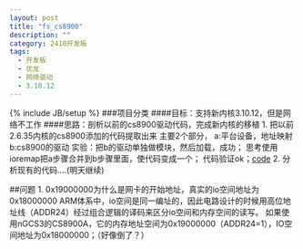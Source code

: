 ```yaml
---
layout: post
title: "fs_cs8900"
description: ""
category: 2410开发板
tags: 
  - 开发板
  - 优龙
  - 网络驱动
  - 3.10.12
---
```

{% include JB/setup %}
###项目分类
####目标：支持新内核3.10.12，但是网络不工作
####思路：剖析以前的cs8900驱动代码，完成新内核的移植
        1. 把以前2.6.35内核的cs8900添加的代码提取出来
            主要2个部分，
                        a:平台设备，地址映射
                        b:cs8900的驱动
            实验：把b的驱动单独做模块，然后加载，成功；
            思考使用ioremap把a步骤合并到b步骤里面，使代码变成一个；
                代码验证ok；[code](https://github.com/tiantang46800/new_2410/tree/master/driver/cs8900/old_2410_cs8900)
        2. 分析现有的代码....(明天继续)



##问题
    1. 0x19000000为什么是网卡的开始地址，真实的io空间地址为0x18000000
            ARM体系中，io空间是同一编址的，因此电路设计的时候用高位地址线（ADDR24）经过组合逻辑的译码来区分io空间和内存空间的读写。
            如果使用nGCS3的CS8900A，它的内存地址空间为0x19000000（ADDR24=1），IO空间地址为0x18000000；（好像倒了？）

        
